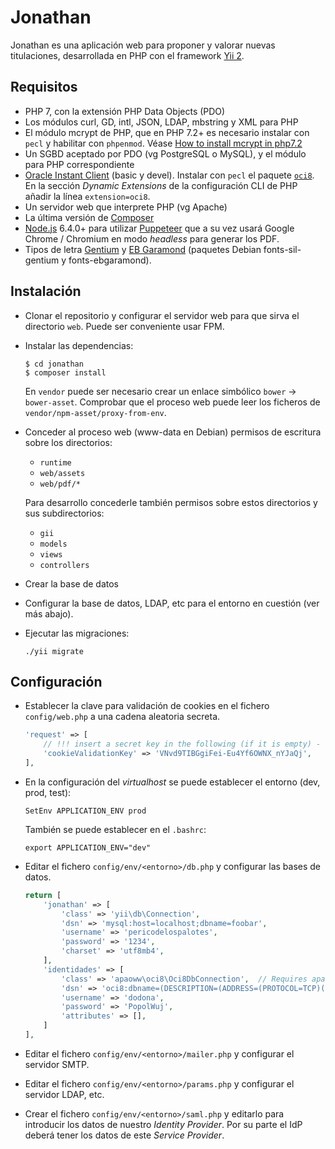 Jonathan
========

Jonathan es una aplicación web para proponer y valorar nuevas titulaciones,
desarrollada en PHP con el framework [Yii 2](http://www.yiiframework.com/).


Requisitos
----------

* PHP 7, con la extensión PHP Data Objects (PDO)
* Los módulos curl, GD, intl, JSON, LDAP, mbstring y XML para PHP
* El módulo mcrypt de PHP, que en PHP 7.2+ es necesario instalar con `pecl` y habilitar con `phpenmod`.
  Véase [How to install mcrypt in php7.2](https://lukasmestan.com/install-mcrypt-extension-in-php7-2/)
* Un SGBD aceptado por PDO (vg PostgreSQL o MySQL), y el módulo para PHP correspondiente
* [Oracle Instant Client](http://www.oracle.com/technetwork/database/features/instant-client/index-097480.html)
  (basic y devel).
  Instalar con `pecl` el paquete [`oci8`](https://pecl.php.net/package/oci8).
  En la sección _Dynamic Extensions_ de la configuración CLI de PHP añadir la línea `extension=oci8`.
* Un servidor web que interprete PHP (vg Apache)
* La última versión de [Composer](https://getcomposer.org/download/)
* [Node.js](https://nodejs.org/es/download/package-manager/#distribuciones-de-linux-basadas-en-debian-y-ubuntu) 6.4.0+
  para utilizar [Puppeteer](https://developers.google.com/web/tools/puppeteer/)
  que a su vez usará Google Chrome / Chromium en modo _headless_ para generar los PDF.
* Tipos de letra [Gentium](https://software.sil.org/gentium/) y [EB Garamond](http://www.georgduffner.at/ebgaramond/)
  (paquetes Debian fonts-sil-gentium y fonts-ebgaramond).


Instalación
------------

* Clonar el repositorio y configurar el servidor web para que sirva el directorio
  `web`.  Puede ser conveniente usar FPM.
* Instalar las dependencias:
  ```
  $ cd jonathan
  $ composer install
  ```
  En `vendor` puede ser necesario crear un enlace simbólico `bower` -> `bower-asset`.
  Comprobar que el proceso web puede leer los ficheros de `vendor/npm-asset/proxy-from-env`.
* Conceder al proceso web (www-data en Debian) permisos de escritura sobre los directorios:
  * `runtime`
  * `web/assets`
  * `web/pdf/*`
  
  Para desarrollo concederle también permisos sobre estos directorios y sus
  subdirectorios:
  * `gii`
  * `models`
  * `views`
  * `controllers`
* Crear la base de datos
* Configurar la base de datos, LDAP, etc para el entorno en cuestión (ver más abajo).
* Ejecutar las migraciones:
  ```
  ./yii migrate
  ```


Configuración
-------------

* Establecer la clave para validación de cookies en el fichero `config/web.php` a
  una cadena aleatoria secreta.
  
  ```php
  'request' => [
      // !!! insert a secret key in the following (if it is empty) - this is required by cookie validation
      'cookieValidationKey' => 'VNvd9TIBGgiFei-Eu4Yf6OWNX_nYJaQj',
  ],
  ```
* En la configuración del *virtualhost* se puede establecer el entorno (dev, prod, test):
  
  ```
  SetEnv APPLICATION_ENV prod
  ```
  También se puede establecer en el `.bashrc`:
  
  ```
  export APPLICATION_ENV="dev"
  ```
* Editar el fichero `config/env/<entorno>/db.php` y configurar las bases de datos.
  
  ```php
  return [
      'jonathan' => [
          'class' => 'yii\db\Connection',
          'dsn' => 'mysql:host=localhost;dbname=foobar',
          'username' => 'pericodelospalotes',
          'password' => '1234',
          'charset' => 'utf8mb4',
      ],
      'identidades' => [
          'class' => 'apaoww\oci8\Oci8DbConnection',  // Requires apaoww/yii2-oci8
          'dsn' => 'oci8:dbname=(DESCRIPTION=(ADDRESS=(PROTOCOL=TCP)(HOST=oraculo.unizar.es)(PORT=1521))(CONNECT_DATA=(SID=DELFOS)));charset=WE8ISO8859P1;',
          'username' => 'dodona',
          'password' => 'PopolWuj',
          'attributes' => [],
      ]
  ],
  ```
* Editar el fichero `config/env/<entorno>/mailer.php` y configurar el servidor SMTP.
* Editar el fichero `config/env/<entorno>/params.php` y configurar el servidor LDAP, etc.
* Crear el fichero `config/env/<entorno>/saml.php` y editarlo para introducir los
  datos de nuestro *Identity Provider*.  Por su parte el IdP deberá tener los datos de
  este *Service Provider*.
